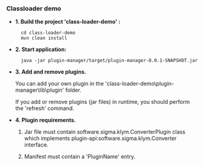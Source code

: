 ### **Classloader demo**

- **1.  Build the project 'class-loader-demo' :**

        cd class-loader-demo
        mvn clean install

- **2.  Start application:**

        java -jar plugin-manager/target/plugin-manager-0.0.1-SNAPSHOT.jar

- **3. Add and remove plugins.**

    You can add your own plugin in the 'class-loader-demo\plugin-manager\lib\plugin' folder.
    
    If you add or remove plugins (jar files) in runtime, you should perform the 'refresh' command.

- **4. Plugin requirements.**

    1. Jar file must contain software.sigma.klym.ConverterPlugin class
                which implements plugin-api:software.sigma.klym.Converter interface.

    2. Manifest must contain a 'PluginName' entry.

